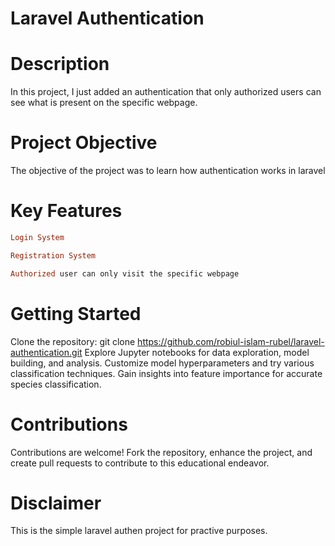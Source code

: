 # Laravel Authentication

# Description

In this project, I just added an authentication that only authorized users can see what is present on the specific webpage.

# Project Objective
The objective of the project was to learn how authentication works in laravel
# Key Features
```ruby
Login System
```
```ruby
Registration System
```
```ruby
Authorized user can only visit the specific webpage
```

# Getting Started

Clone the repository: git clone https://github.com/robiul-islam-rubel/laravel-authentication.git
Explore Jupyter notebooks for data exploration, model building, and analysis.
Customize model hyperparameters and try various classification techniques.
Gain insights into feature importance for accurate species classification.

# Contributions

Contributions are welcome! Fork the repository, enhance the project, and create pull requests to contribute to this educational endeavor.

# Disclaimer

This is the simple laravel authen project for practive purposes.


